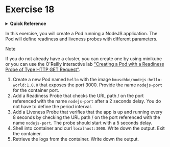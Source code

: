# Exercise 18

<details>
<summary><b>Quick Reference</b></summary>
<p>

* Namespace: `default`<br>
* Documentation: [Configure Liveness, Readiness and Startup Probes](https://kubernetes.io/docs/tasks/configure-pod-container/configure-liveness-readiness-startup-probes/)

</p>
</details>

In this exercise, you will create a Pod running a NodeJS application. The Pod will define readiness and liveness probes with different parameters.

> [!NOTE]
> If you do not already have a cluster, you can create one by using minikube or you can use the O'Reilly interactive lab ["Creating a Pod with a Readiness Probe of Type HTTP GET Request"](https://learning.oreilly.com/scenarios/creating-a-pod/9781098164102/).

1. Create a new Pod named `hello` with the image `bmuschko/nodejs-hello-world:1.0.0` that exposes the port 3000. Provide the name `nodejs-port` for the container port.
2. Add a Readiness Probe that checks the URL path / on the port referenced with the name `nodejs-port` after a 2 seconds delay. You do not have to define the period interval.
3. Add a Liveness Probe that verifies that the app is up and running every 8 seconds by checking the URL path / on the port referenced with the name `nodejs-port`. The probe should start with a 5 seconds delay.
4. Shell into container and curl `localhost:3000`. Write down the output. Exit the container.
5. Retrieve the logs from the container. Write down the output.
